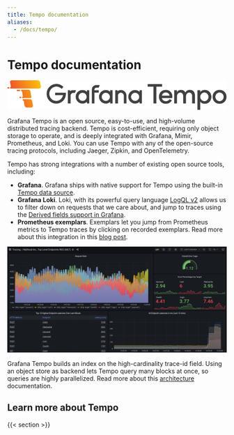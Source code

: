 ```yaml
---
title: Tempo documentation
aliases:
  - /docs/tempo/
---
```


# Tempo documentation

<p align="center"><img src="logo_and_name.png" alt="Tempo Logo"></p>

Grafana Tempo is an open source, easy-to-use, and high-volume distributed tracing backend. Tempo is cost-efficient, requiring only object storage to operate, and is deeply integrated with Grafana, Mimir, Prometheus, and Loki. You can use Tempo with any of the open-source tracing protocols, including Jaeger, Zipkin, and OpenTelemetry.

Tempo has strong integrations with a number of existing open source tools, including: 

- **Grafana**. Grafana ships with native support for Tempo using the built-in [Tempo data source](https://grafana.com/docs/grafana/latest/datasources/tempo/).
- **Grafana Loki**. Loki, with its powerful query language [LogQL v2](https://grafana.com/blog/2020/10/28/loki-2.0-released-transform-logs-as-youre-querying-them-and-set-up-alerts-within-loki/) allows us to filter down on requests that we care about, and jump to traces using the [Derived fields support in Grafana](https://grafana.com/docs/grafana/latest/datasources/loki/#derived-fields).
- **Prometheus exemplars**. Exemplars let you jump from Prometheus metrics to Tempo traces by clicking on recorded exemplars. Read more about this integration in this [blog post](https://grafana.com/blog/2021/03/31/intro-to-exemplars-which-enable-grafana-tempos-distributed-tracing-at-massive-scale/).

<p align="center"><img src="getting-started/assets/trace_custom_metrics_dash.png" alt="Trace visualization in Grafana "></p>

Grafana Tempo builds an index on the high-cardinality trace-id field. Using an object store as backend lets Tempo query many blocks at once, so queries are highly parallelized. 
Read more about this [architecture](https://grafana.com/docs/tempo/latest/operations/architecture/) documentation.

## Learn more about Tempo

{{< section >}}
